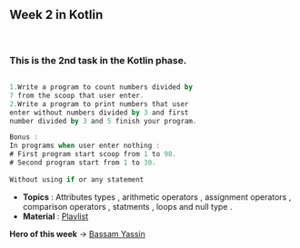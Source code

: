 ## Week 2 in Kotlin <br>
</br>

### This is the 2nd task in the Kotlin phase.

``` Kotlin Basic Task

1.Write a program to count numbers divided by
7 from the scoop that user enter.
2.Write a program to print numbers that user
enter without numbers divided by 3 and first
number divided by 3 and 5 finish your program.

Bonus :
In programs when user enter nothing :
# First program start scoop from 1 to 98.
# Second program start from 1 to 30.
 
Without using if or any statement
```
- **Topics** : Attributes types , arithmetic operators , assignment operators , comparison operators , statments , 
  loops and null type .
- **Material** : [Playlist](https://www.youtube.com/watch?v=Lcu-n6yaMKM&list=PLXjbGq0ERjFriC0igmYE9qUwwJfEHGJ8H&index=13)
  
**Hero of this week** -> [Bassam Yassin](https://github.com/Bassam-devAndroid)

